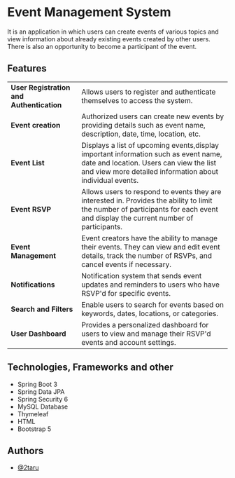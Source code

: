 
# Event Management System

It is an application in which users can create events of various topics and view information about already existing events created by other users. There is also an opportunity to become a participant of the event.

## Features

|  |                       |
| :------------------------------------------- | :-------------------------------------------------------------------------------------------------------------- |
| **User Registration and Authentication**     | Allows users to register and authenticate themselves to access the system. |
| **Event creation**                           | Authorized users can create new events by providing details such as event name, description, date, time, location, etc. |
| **Event List**                               | Displays a list of upcoming events,display important information such as event name, date and location. Users can view the list and view more detailed information about individual events. |
| **Event RSVP**                               | Allows users to respond to events they are interested in. Provides the ability to limit the number of participants for each event and display the current number of participants. |
| **Event Management**                         | Event creators have the ability to manage their events. They can view and edit event details, track the number of RSVPs, and cancel events if necessary. |
| **Notifications**                            | Notification system that sends event updates and reminders to users who have RSVP'd for specific events. |
| **Search and Filters**                       | Enable users to search for events based on keywords, dates, locations, or categories. |
| **User Dashboard**                           | Provides a personalized dashboard for users to view and manage their RSVP'd events and account settings. |


## Technologies, Frameworks and other
- Spring Boot 3
- Spring Data JPA
- Spring Security 6
- MySQL Database
- Thymeleaf
- HTML
- Bootstrap 5

## Authors

- [@2taru](https://www.github.com/2taru)

